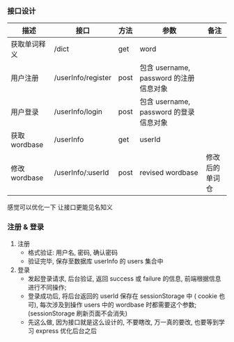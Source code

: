 ### 接口设计

|  描述         | 接口       |  方法 |  参数  | 备注  |
|  ------------| --------  |----  |----     |----  |
| 获取单词释义   | /dict     |get   |word     | |
| 用户注册      | /userInfo/register |post |包含 username, password 的注册信息对象 | |
| 用户登录      | /userInfo/login |post |包含 username, password 的登录信息对象 | |
| 获取 wordbase | /userInfo |get  | userId | |
| 修改 wordbase | /userInfo/:userId |post | revised wordbase | 修改后的单词仓|

感觉可以优化一下 让接口更能见名知义

### 注册 & 登录
1. 注册
   - 格式验证: 用户名, 密码, 确认密码
   - 验证完毕, 保存至数据库 userInfo 的 users 集合中
2. 登录
   - 发起登录请求, 后台验证, 返回 success 或 failure 的信息, 前端根据信息进行不同操作; 
   - 登录成功后, 将后台返回的 userId 保存在 sessionStorage 中 ( cookie 也可), 每次涉及到操作 users 中的 wordbase 时都需要这个参数; (sessionStorage 刷新页面不会消失)
   - 先这么做, 因为接口就是这么设计的, 不要瞎改, 万一真的要改, 也要等到学习 express 优化后台之后
